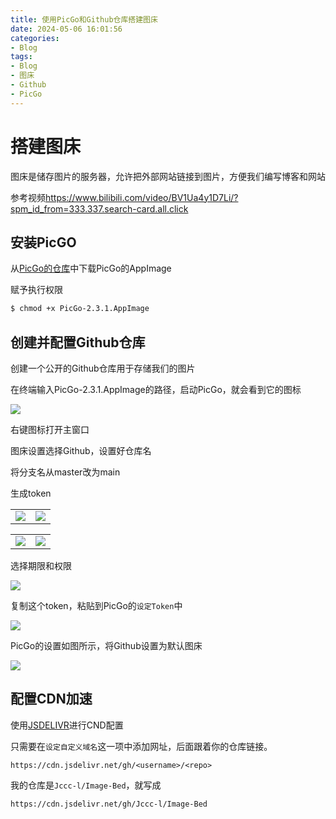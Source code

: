 ```yaml
---
title: 使用PicGo和Github仓库搭建图床
date: 2024-05-06 16:01:56
categories:
- Blog
tags:
- Blog
- 图床
- Github
- PicGo
---
```


# 搭建图床

图床是储存图片的服务器，允许把外部网站链接到图片，方便我们编写博客和网站

参考视频<https://www.bilibili.com/video/BV1Ua4y1D7Li/?spm_id_from=333.337.search-card.all.click>

<!--more-->

## 安装PicGO

从[PicGo的仓库](https://github.com/Molunerfinn/PicGo/releases/)中下载PicGo的AppImage

赋予执行权限

```sh
$ chmod +x PicGo-2.3.1.AppImage
```

## 创建并配置Github仓库

创建一个公开的Github仓库用于存储我们的图片

在终端输入PicGo-2.3.1.AppImage的路径，启动PicGo，就会看到它的图标

<img src="https://pic.molunerfinn.com/picgo/docs/logo-150.png" style="max-width:100%">

右键图标打开主窗口

图床设置选择Github，设置好仓库名

将分支名从master改为main

生成token

<table>
    <tr>
        <td ><center><img src="Generate_token_1.png" style="max-width:100%">
        <td ><center><img src="Generate_token_2.png" style="max-width:100%">
    </tr>
</table>
<table>
    <tr>
        <td ><center><img src="Generate_token_3.png" style="max-width:100%">
        <td ><center><img src="Generate_token_4.png" style="max-width:100%">
    </tr>
</table>

选择期限和权限

<img src="Generate_token_5.png" style="max-width:100%">

复制这个token，粘贴到PicGo的`设定Token`中

<img src="Copy_Token.png" style="max-width:100%">

PicGo的设置如图所示，将Github设置为默认图床

<img src="PicGo_Settings.png" style="max-width:100%">

## 配置CDN加速

使用[JSDELIVR](https://www.jsdelivr.com/github)进行CND配置

只需要在`设定自定义域名`这一项中添加网址，后面跟着你的仓库链接。

```
https://cdn.jsdelivr.net/gh/<username>/<repo>
```

我的仓库是`Jccc-l/Image-Bed`，就写成

```
https://cdn.jsdelivr.net/gh/Jccc-l/Image-Bed
```
